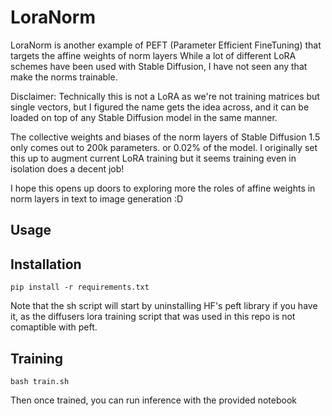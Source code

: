# LoraNorm

LoraNorm is another example of PEFT (Parameter Efficient FineTuning) that targets the affine weights of norm layers
While a lot of different LoRA schemes have been used with Stable Diffusion, I have not seen any that make the norms
trainable.

Disclaimer: Technically this is not a LoRA as we're not training matrices but single vectors, but I figured the name 
gets the idea across, and  it can be loaded on top of any Stable Diffusion model in the same manner.

The collective weights and biases of the norm layers of Stable Diffusion 1.5 only comes out to 200k parameters.
or 0.02% of the model. I originally set this up to augment current LoRA training but it seems training even in isolation
does a decent job!

I hope this opens up doors to exploring more the roles of affine weights in norm layers in text to image generation :D

## Usage

## Installation
```commandline
pip install -r requirements.txt
```

Note that the sh script will start by uninstalling HF's peft library if you have it, as the diffusers lora training script that was used in this repo is not comaptible with peft.
## Training
```commandline
bash train.sh
```

Then once trained, you can run inference with the provided notebook
